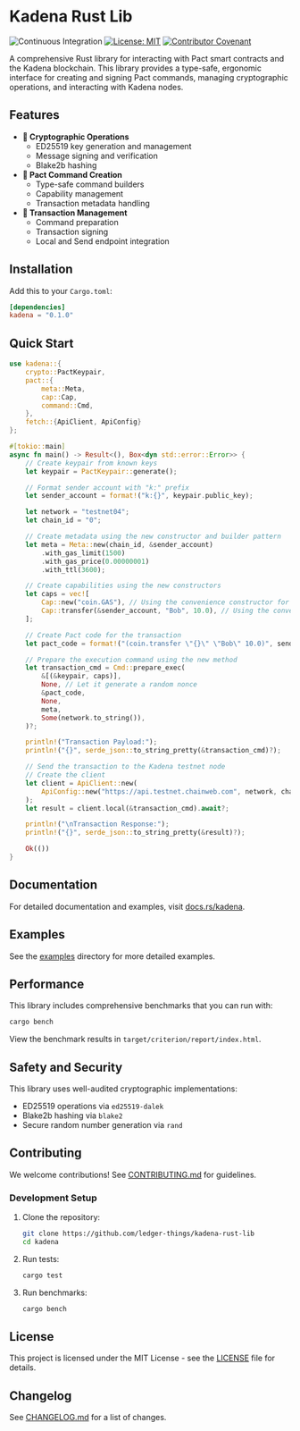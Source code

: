 # Kadena Rust Lib

![Continuous Integration](https://github.com/ledger-things/kadena-rust-lib/workflows/Continuous%20Integration/badge.svg)
[![License: MIT](https://img.shields.io/badge/License-MIT-yellow.svg)](https://opensource.org/licenses/MIT)
[![Contributor Covenant](https://img.shields.io/badge/Contributor%20Covenant-2.1-4baaaa.svg)](code_of_conduct.md)

A comprehensive Rust library for interacting with Pact smart contracts and the Kadena blockchain. This library provides a type-safe, ergonomic interface for creating and signing Pact commands, managing cryptographic operations, and interacting with Kadena nodes.

## Features

- **🔑 Cryptographic Operations**
  - ED25519 key generation and management
  - Message signing and verification
  - Blake2b hashing
- **📜 Pact Command Creation**
  - Type-safe command builders
  - Capability management
  - Transaction metadata handling
- **🔄 Transaction Management**
  - Command preparation
  - Transaction signing
  - Local and Send endpoint integration

## Installation

Add this to your `Cargo.toml`:

```toml
[dependencies]
kadena = "0.1.0"
```

## Quick Start

```rust
use kadena::{
    crypto::PactKeypair,
    pact::{
        meta::Meta,
        cap::Cap,
        command::Cmd,
    },
    fetch::{ApiClient, ApiConfig}
};

#[tokio::main]
async fn main() -> Result<(), Box<dyn std::error::Error>> {
    // Create keypair from known keys
    let keypair = PactKeypair::generate();

    // Format sender account with "k:" prefix
    let sender_account = format!("k:{}", keypair.public_key);

    let network = "testnet04";
    let chain_id = "0";

    // Create metadata using the new constructor and builder pattern
    let meta = Meta::new(chain_id, &sender_account)
        .with_gas_limit(1500)
        .with_gas_price(0.00000001)
        .with_ttl(3600);

    // Create capabilities using the new constructors
    let caps = vec![
        Cap::new("coin.GAS"), // Using the convenience constructor for GAS capability
        Cap::transfer(&sender_account, "Bob", 10.0), // Using the convenience constructor for TRANSFER
    ];

    // Create Pact code for the transaction
    let pact_code = format!("(coin.transfer \"{}\" \"Bob\" 10.0)", sender_account);

    // Prepare the execution command using the new method
    let transaction_cmd = Cmd::prepare_exec(
        &[(&keypair, caps)],
        None, // Let it generate a random nonce
        &pact_code,
        None,
        meta,
        Some(network.to_string()),
    )?;

    println!("Transaction Payload:");
    println!("{}", serde_json::to_string_pretty(&transaction_cmd)?);

    // Send the transaction to the Kadena testnet node
    // Create the client
    let client = ApiClient::new(
        ApiConfig::new("https://api.testnet.chainweb.com", network, chain_id).with_timeout(60),
    );
    let result = client.local(&transaction_cmd).await?;

    println!("\nTransaction Response:");
    println!("{}", serde_json::to_string_pretty(&result)?);

    Ok(())
}
```

## Documentation

For detailed documentation and examples, visit [docs.rs/kadena](https://docs.rs/kadena).

## Examples

See the [examples](examples/) directory for more detailed examples.

## Performance

This library includes comprehensive benchmarks that you can run with:

```bash
cargo bench
```

View the benchmark results in `target/criterion/report/index.html`.

## Safety and Security

This library uses well-audited cryptographic implementations:

- ED25519 operations via `ed25519-dalek`
- Blake2b hashing via `blake2`
- Secure random number generation via `rand`

## Contributing

We welcome contributions! See [CONTRIBUTING.md](CONTRIBUTING.md) for guidelines.

### Development Setup

1. Clone the repository:

   ```bash
   git clone https://github.com/ledger-things/kadena-rust-lib
   cd kadena
   ```

2. Run tests:

   ```bash
   cargo test
   ```

3. Run benchmarks:
   ```bash
   cargo bench
   ```

## License

This project is licensed under the MIT License - see the [LICENSE](LICENSE) file for details.

## Changelog

See [CHANGELOG.md](CHANGELOG.md) for a list of changes.
